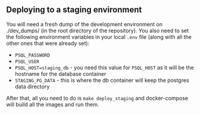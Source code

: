 Deploying to a staging environment
----------------------------------

You will need a fresh dump of the development environment on
./dev_dumps/ (in the root directory of the repository). You also need
to set the following environment variables in your local `.env` file
(along with all the other ones that were already set):

* `PSQL_PASSWORD`
* `PSQL_USER`
* `PSQL_HOST=staging_db` - you need this value for `PSQL_HOST` as it will be the hostname for the database container
* `STAGING_PG_DATA` - this is where the db container will keep the postgres data directory


After that, all you need to do is `make deploy_staging` and
docker-compose will build all the images and run them.
